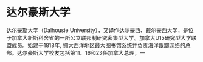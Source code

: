 # 达尔豪斯大学

达尔豪斯大学（Dalhousie University），又译作达尔豪西、戴尔豪西大学，是位于加拿大新斯科舍省的一所公立联邦制研究密集型大学。加拿大U15研究型大学联盟成员。始建于1818年, 拥大西洋地区最大图书馆系统并负责海洋跟踪网络的总部。达尔豪斯大学校友包括第11、16和23任加拿大总理，一